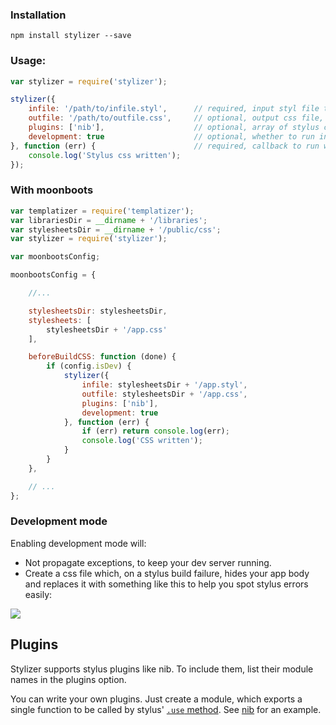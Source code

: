 ### Installation

```
npm install stylizer --save
```

### Usage:

```javascript
var stylizer = require('stylizer');

stylizer({
    infile: '/path/to/infile.styl',      // required, input styl file to build
    outfile: '/path/to/outfile.css',     // optional, output css file, defaults to infile with .css extension
    plugins: ['nib'],                    // optional, array of stylus compatible plugin module names, default: []
    development: true                    // optional, whether to run in development mode, default: false
}, function (err) {                      // required, callback to run when built
    console.log('Stylus css written');
});
```


### With moonboots

```javascript
var templatizer = require('templatizer');
var librariesDir = __dirname + '/libraries';
var stylesheetsDir = __dirname + '/public/css';
var stylizer = require('stylizer');

var moonbootsConfig;

moonbootsConfig = {

    //...

    stylesheetsDir: stylesheetsDir,
    stylesheets: [
        stylesheetsDir + '/app.css'
    ],

    beforeBuildCSS: function (done) {
        if (config.isDev) {
            stylizer({
                infile: stylesheetsDir + '/app.styl',
                outfile: stylesheetsDir + '/app.css',
                plugins: ['nib'],
                development: true
            }, function (err) {
                if (err) return console.log(err);
                console.log('CSS written');
            }
        }
    },

    // ...
};
```

### Development mode

Enabling development mode will:

* Not propagate exceptions, to keep your dev server running.
* Create a css file which, on a stylus build failure, hides your app body and replaces it with something like this to help you spot stylus errors easily:

![](https://i.cloudup.com/zAbnCO0dNt-3000x3000.png)


## Plugins

Stylizer supports stylus plugins like nib. To include them, list their module names in the plugins option.

You can write your own plugins. Just create a module, which exports a single function to be called by stylus' [`.use` method](http://learnboost.github.io/stylus/docs/js.html#usefn). See [nib](https://github.com/visionmedia/nib/blob/master/lib/nib.js#L50) for an example.

